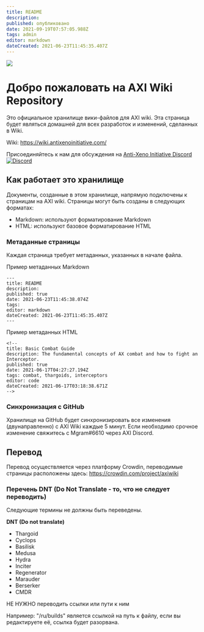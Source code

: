 ```yaml
---
title: README
description:
published: опубликовано
date: 2021-09-19T07:57:05.988Z
tags: admin
editor: markdown
dateCreated: 2021-06-23T11:45:35.407Z
---
```


![](img/home.jpg)
# Добро пожаловать на AXI Wiki Repository
Это официальное хранилище вики-файлов для AXI wiki. Эта страница будет являться домашней для всех разработок и изменений, сделанных в Wiki.

Wiki: https://wiki.antixenoinitiative.com/

Присоединяйтесь к нам для обсуждения на [Anti-Xeno Initiative Discord](https://discord.gg/bqmDxdm) [![Discord](https://img.shields.io/discord/591914197219016707.svg?label=&logo=discord&logoColor=ffffff&color=7389D8&labelColor=6A7EC2)](https://discord.gg/bqmDxdm)

## Как работает это хранилище

Документы, созданные в этом хранилище, напрямую подключены к страницам на AXI wiki. Страницы могут быть созданы в следующих форматах:

- Markdown: используют форматирование Markdown
- HTML: используют базовое форматирование HTML

### Метаданные страницы

Каждая страница требует метаданных, указанных в начале файла.

Пример метаданных Markdown
```
---
title: README
description: 
published: true
date: 2021-06-23T11:45:38.074Z
tags: 
editor: markdown
dateCreated: 2021-06-23T11:45:35.407Z
---
```

Пример метаданных HTML
```
<!--
title: Basic Combat Guide
description: The fundamental concepts of AX combat and how to fight an Interceptor.
published: true
date: 2021-06-17T04:27:27.194Z
tags: combat, thargoids, interceptors
editor: code
dateCreated: 2021-06-17T03:18:38.671Z
-->
```

### Синхронизация с GitHub

Хранилище на GitHub будет синхронизировать все изменения (двунаправленно) с AXI Wiki каждые 5 минут. Если необходимо срочное изменение свяжитесь с Mgram#6610 через AXI Discord.

## Перевод

Перевод осуществляется через платформу Crowdin, переводимые страницы расположены здесь: https://crowdin.com/project/axiwiki

### Перечень DNT (Do Not Translate - то, что не следует переводить)
Следующие термины не должны быть переведены.

**DNT (Do not translate)**
- Thargoid
- Cyclops
- Basilisk
- Medusa
- Hydra
- Inciter
- Regenerator
- Marauder
- Berserker
- CMDR

НЕ НУЖНО переводить ссылки или пути к ним

Например: "/ru/builds" является ссылкой на путь к файлу, если вы редактируете её, ссылка будет разорвана.

